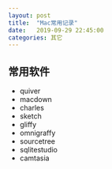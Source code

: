 ```yaml
---
layout: post
title:  "Mac常用记录"
date:   2019-09-29 22:45:00
categories: 其它
---
```


## 常用软件
* quiver
* macdown
* charles
* sketch
* gliffy
* omnigraffy
* sourcetree
* sqlitestudio
* camtasia
